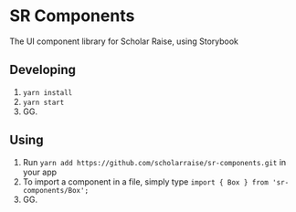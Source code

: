 # SR Components

The UI component library for Scholar Raise, using Storybook

## Developing

1. `yarn install`
2. `yarn start`
3. GG.

## Using

1. Run `yarn add https://github.com/scholarraise/sr-components.git` in your app
2. To import a component in a file, simply type `import { Box } from 'sr-components/Box';`
3. GG.
